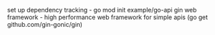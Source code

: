 set up dependency tracking - go mod init example/go-api
gin web framework - high performance web framework for simple apis (go get github.com/gin-gonic/gin)
